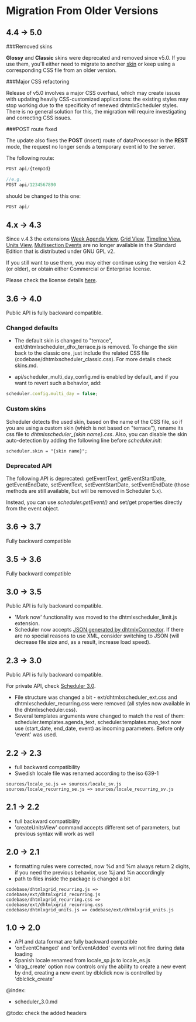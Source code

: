 Migration From Older Versions 
==============

## 4.4 -> 5.0

###Removed skins

**Glossy** and **Classic** skins were deprecated and removed since v5.0.
If you use them, you'll either need to migrate to another [skin](skins.md) or keep using a corresponding CSS file from an older version.

###Major CSS refactoring

Release of v5.0 involves a major CSS overhaul, which may create issues with updating heavily CSS-customized applications: the existing styles may stop working due to the specificity of renewed dhtmlxScheduler styles.
There is no general solution for this, the migration will require investigating and correcting CSS issues.

###POST route fixed

The update also fixes the **POST** (insert) route of dataProcessor in the **REST** mode, the request no longer sends a temporary event id to the server.

The following route:

~~~js
POST api/{tempId}

//e.g.
POST api/1234567890
~~~

should be changed to this one:

~~~js
POST api/
~~~

## 4.x -> 4.3

Since v.4.3 the extensions [Week Agenda View](weekagenda_view.md), [Grid View](grid_view.html), [Timeline View](timeline_view.md), [Units View](units_view.md), [Multisection Events](api/scheduler_multisection_config.md) 
are no longer available in the Standard Edition that is distributed under GNU GPL v2.

If you still want to use them, you may either continue using the version 4.2 (or older), or obtain either Commercial or Enterprise license.

Please check the license details [here](http://dhtmlx.com/docs/products/dhtmlxScheduler/#licenses).

## 3.6 -> 4.0

Public API is fully backward compatible.


### Changed defaults

- The default skin is changed to "terrace", ext/dhtmlxscheduler_dhx_terrace.js is removed. To change the skin back to the classic one, just include the related CSS file (codebase/dhtmlxscheduler_classic.css). 
For more details check skins.md.

- api/scheduler_multi_day_config.md is enabled by default, and if you want to revert such a behavior, add:

~~~js
scheduler.config.multi_day = false;
~~~


### Custom skins

Scheduler detects the used skin, based on the name of the CSS file, so if you are using a custom skin (which is not based on "terrace"), rename its css file to *dhtmlxscheduler_{skin name}.css*. 
Also, you can disable the skin auto-detection by adding the following line before *scheduler.init*:

~~~
scheduler.skin = "{skin name}";
~~~

### Deprecated API

The following API is deprecated: getEventText, getEventStartDate, getEventEndDate, setEventText, setEventStartDate, setEventEndDate  (those methods are still available, but will be removed in Scheduler 5.x).

Instead, you can use *scheduler.getEvent()* and set/get properties directly from the event object.


## 3.6 -> 3.7

Fully backward compatible

## 3.5 -> 3.6

Fully backward compatible

## 3.0 -> 3.5

Public API is fully backward compatible. 
  
+ 'Mark now' functionality was moved to the dhtmlxscheduler_limit.js extension. 
+ Scheduler now accepts [JSON generated by dhtmlxConnector](server_integration.md#retrievingdatainjsonformat). 
If there are no special reasons to use XML, consider switching to JSON (will decrease file size and, as a result, increase load speed).

## 2.3 -> 3.0

Public API is fully backward compatible. 
  
For private API, check  [Scheduler 3.0](scheduler_3.0.md).

+ File structure was changed a bit - ext/dhtmlxscheduler_ext.css and dhtmlxscheduler_recurring.css were removed (all styles now available in the dhtmlxscheduler.css).
+ Several templates arguments were changed to match the rest of them: scheduler.templates.agenda_text, scheduler.templates.map_text now use (start_date, end_date, event) as incoming parameters. Before only 'event' was used.

## 2.2 -> 2.3


+ full backward compatibility
+ Swedish locale file was renamed according to the iso 639-1

~~~
sources/locale_se.js => sources/locale_sv.js
sources/locale_recurring_se.js => sources/locale_recurring_sv.js
~~~

## 2.1 -> 2.2


+ full backward compatibility
+ 'createUnitsView' command accepts different set of parameters, but previous syntax will work as well


## 2.0 -> 2.1 


+ formatting rules were corrected, now %d and %m always return 2 digits, if you need the previous behavior, use %j and %n accordingly
+ path to files inside the package is changed a bit

~~~
codebase/dhtmlxgrid_recurring.js => codebase/ext/dhtmlxgrid_recurring.js
codebase/dhtmlxgrid_recurring.css => codebase/ext/dhtmlxgrid_recurring.css
codebase/dhtmlxgrid_units.js => codebase/ext/dhtmlxgrid_units.js
~~~


## 1.0 -> 2.0


+ API and data format are fully backward compatible
+ 'onEventChanged' and 'onEventAdded' events will not fire during data loading
+ Spanish locale renamed from locale_sp.js to locale_es.js
+ 'drag_create' option now controls only the ability to create a new event by dnd, creating a new event by dblclick now is controlled by 'dblclick_create'


@index:
- scheduler_3.0.md

@todo: check the added headers


